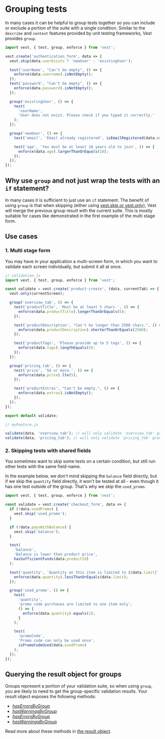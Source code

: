 # Grouping tests

In many cases it can be helpful to group tests together so you can include or exclude a portion of the suite with a single condition.
Similar to the `describe` and `context` features provided by unit testing frameworks, Vest provides `group`.

```js
import vest, { test, group, enforce } from 'vest';

vest.create('authentication_form', data => {
  vest.skip(data.userExists ? 'newUser' : 'existingUser');

  test('userName', "Can't be empty", () => {
    enforce(data.username).isNotEmpty();
  });
  test('password', "Can't be empty", () => {
    enforce(data.password).isNotEmpty();
  });

  group('existingUser', () => {
    test(
      'userName',
      'User does not exist. Please check if you typed it correctly.'
    );
  });

  group('newUser', () => {
    test('email', 'Email already registered', isEmailRegistered(data.email));

    test('age', 'You must be at least 18 years old to join', () => {
      enforce(data.age).largerThanOrEquals(18);
    });
  });
});
```

## Why use `group` and not just wrap the tests with an `if` statement?

In many cases it is sufficient to just use an `if` statement. The benefit of using `group` is that when skipping (either using [vest.skip or vest.only](./exclusion)), Vest will merge the previous group result with the current suite. This is mostly suitable for cases like demonstrated in the first example of the multi stage form.

## Use cases

### 1. Multi stage form

You may have in your application a multi-screen form, in which you want to validate each screen individually, but submit it all at once.

```js
// validation.js
import vest, { test, group, enforce } from 'vest';

const validate = vest.create('product-create', (data, currentTab) => {
  vest.only(currentScreen);

  group('overview_tab', () => {
    test('productTitle', 'Must be at least 5 chars.', () => {
      enforce(data.productTitle).longerThanOrEquals(5);
    });

    test('productDescription', "Can't be longer than 2500 chars.", () => {
      enforce(data.productDescription).shorterThanOrEquals(2500);
    });

    test('productTags', 'Please provide up to 5 tags', () => {
      enforce(data.tags).lengthEquals(5);
    });
  });

  group('pricing_tab', () => {
    test('price', '5$ or more.', () => {
      enforce(data.price).lte(5);
    });

    test('productExtras', "Can't be empty.", () => {
      enforce(data.extras).isNotEmpty();
    });
  });
});

export default validate;
```

```js
// myFeature.js

validate(data, 'overview_tab'); // will only validate 'overview_tab' group
validate(data, 'pricing_tab'); // will only validate 'pricing_tab' group
```

### 2. Skipping tests with shared fields

You sometimes want to skip some tests on a certain condition, but still run other tests with the same field-name.

In the example below, we don't mind skipping the `balance` field directly, but if we skip the `quantity` field directly, it won't be tested at all - even though it has one test outside of the group. That's why we skip the `used_promo`.

```js
import vest, { test, group, enforce } from 'vest';

const validate = vest.create('checkout_form', data => {
  if (!data.usedPromo) {
    vest.skip('used_promo');
  }

  if (!data.paysWithBalance) {
    vest.skip('balance');
  }

  test(
    'balance',
    'Balance is lower than product price',
    hasSufficientFunds(data.productId)
  );

  test('quantity', `Quantity on this item is limited to ${data.limit}`, () => {
    enforce(data.quantity).lessThanOrEquals(data.limit);
  });

  group('used_promo', () => {
    test(
      'quantity',
      'promo code purchases are limited to one item only',
      () => {
        enforce(data.quantity).equals(1);
      }
    );

    test(
      'promoCode',
      'Promo code can only be used once',
      isPromoCodeUsed(data.usedPromo)
    );
  });
});
```

## Querying the result object for groups

Groups represent a portion of your validation suite, so when using `group`, you are likely to need to get the group-specific validation results.
Your result object exposes the following methods:

- [_hasErrorsByGroup_](./result#haserrorsbygroup-and-haswarningsbygroup-functions)
- [_hasWarningsByGroup_](./result#haserrorsbygroup-and-haswarningsbygroup-functions)
- [_hasErrorsByGroup_](./result#geterrorsbygroup-and-getwarningsbygroup-functions)
- [_hasWarningsByGroup_](./result#geterrorsbygroup-and-getwarningsbygroup-functions)

Read more about these methods in [the result object](./result).
